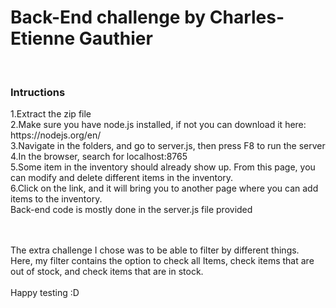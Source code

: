 <h1>Back-End challenge by Charles-Etienne Gauthier</h1>
<br/>
<h3>Intructions</h3>
1.Extract the zip file<br/>
2.Make sure you have node.js installed, if not you can download it here: https://nodejs.org/en/<br/>
3.Navigate in the folders, and go to server.js, then press F8 to run the server<br/>
4.In the browser, search for localhost:8765<br/>
5.Some item in the inventory should already show up. From this page, you can modify and delete different items in the inventory.<br/>
6.Click on the link, and it will bring you to another page where you can add items to the inventory.

<br/>
Back-end code is mostly done in the server.js file provided


 <br/> <br/>The extra challenge I chose was to be able to filter by different things. <br/>
Here, my filter contains the option to check all Items, check items that are out of stock, and check items that are in stock.
<br/>
<br/>
Happy testing :D
